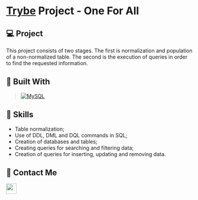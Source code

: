 # [Trybe](https://www.betrybe.com/) Project - One For All

## 💻 Project

This project consists of two stages. The first is normalization and population of a non-normalized table. The second is the execution of queries in order to find the requested information.

## 🚀 Built With

> [![MySQL][MySQL]][MySQL-url]
## 📌 Skills

- Table normalization;
- Use of DDL, DML and DQL commands in SQL;
- Creation of databases and tables;
- Creating queries for searching and filtering data;
- Creation of queries for inserting, updating and removing data.

## 💬 Contact Me

<div align="left" style="display: inline_block">
  <a href="https://www.linkedin.com/in/renanstorrer" target="_blank"><img height="28rem" src="https://img.shields.io/badge/LinkedIn-0077B5?style=for-the-badge&logo=linkedin&logoColor=white"></a> 
</div>

<!-- ## 📄 Licença
Esse projeto está sob licença. Veja o arquivo [LICENÇA](LICENSE.md) para mais detalhes.
[⬆ Voltar ao topo](#nome-do-projeto)<br> -->


[Bash]: https://img.shields.io/badge/GNU_bash-4EAA25?style=for-the-badge&logo=gnubash&logoColor=white
[Bash-url]: https://www.gnu.org/software/bash/
[Javascript]: https://img.shields.io/badge/javascript-F7DF1E?style=for-the-badge&logo=javascript&logoColor=white
[Javascript-url]: https://developer.mozilla.org/pt-BR/docs/Web/JavaScript
[React.js]: https://img.shields.io/badge/React-20232A?style=for-the-badge&logo=react&logoColor=61DAFB
[React-url]: https://reactjs.org/
[React-Redux.js]: https://img.shields.io/badge/react_redux-764ABC?style=for-the-badge&logo=redux&logoColor=white
[React-Redux-url]: https://react-redux.js.org/
[Docker]: https://img.shields.io/badge/docker-2496ED?style=for-the-badge&logo=docker&logoColor=white
[Docker-url]: https://www.docker.com/
[MySQL]: https://img.shields.io/badge/mysql-4479A1?style=for-the-badge&logo=mysql&logoColor=white
[MySQL-url]: https://dev.mysql.com/doc/
